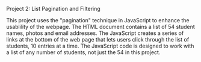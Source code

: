 
Project 2: List Pagination and Filtering 

This project uses the "pagination" technique in JavaScript to enhance the usablility of the webpage. The HTML document contains a list of 54 student names, photos and email addresses. The JavaScript creates a series of links at the bottom of the web page that lets users click through the list of students, 10 entries at a time. The JavaScript code is designed to work with a list of any number of students, not just the 54 in this project.
